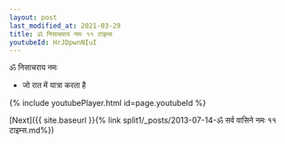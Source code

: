 ```yaml
---
layout: post
last_modified_at: 2021-03-29
title: ॐ निसाचराय नमः ११ टाइम्स
youtubeId: HrJDpwnNIuI
---
```

 
 
 ॐ निसाचराय नमः  
 
 -  जो रात में यात्रा करता है 
 
  
 
  
 
 
 
 
 
 


{% include youtubePlayer.html id=page.youtubeId %}
 
[Next]({{ site.baseurl }}{% link  split1/_posts/2013-07-14-ॐ सर्व वासिने नमः ११ टाइम्स.md%})
 
